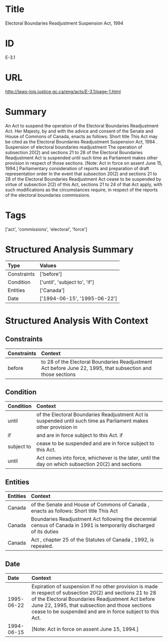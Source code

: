 # Title
Electoral Boundaries Readjustment Suspension Act, 1994


# ID
E-3.1

# URL
http://laws-lois.justice.gc.ca/eng/acts/E-3.1/page-1.html


# Summary
An Act to suspend the operation of the Electoral Boundaries Readjustment Act. Her Majesty, by and with the advice and consent of the Senate and House of Commons of Canada, enacts as follows: Short title This Act may be cited as the  Electoral Boundaries Readjustment Suspension Act, 1994 .
Suspension of electoral boundaries readjustment The operation of subsection 20(2) and sections 21 to 28 of the  Electoral Boundaries Readjustment Act  is suspended until such time as Parliament makes other provision in respect of those sections.
[Note: Act in force on assent June 15, 1994.] Parliamentary consideration of reports and preparation of draft representation order In the event that subsection 20(2) and sections 21 to 28 of the  Electoral Boundaries Readjustment Act  cease to be suspended by virtue of subsection 2(2) of this Act, sections 21 to 24 of that Act apply, with such modifications as the circumstances require, in respect of the reports of the electoral boundaries commissions.


# Tags
['act', 'commissions', 'electoral', 'force']


# Structured Analysis Summary
| Type        | Values                        |
|:------------|:------------------------------|
| Constraints | ['before']                    |
| Condition   | ['until', 'subject to', 'if'] |
| Entities    | ['Canada']                    |
| Date        | ['1994-06-15', '1995-06-22']  |


# Structured Analysis With Context
 


## Constraints
| Constraints   | Context                                                                                                     |
|:--------------|:------------------------------------------------------------------------------------------------------------|
| before        | to 28 of the Electoral Boundaries Readjustment Act before June 22, 1995, that subsection and those sections |


## Condition
| Condition   | Context                                                                                                          |
|:------------|:-----------------------------------------------------------------------------------------------------------------|
| until       | of the Electoral Boundaries Readjustment Act is suspended until such time as Parliament makes other provision in |
| if          | and are in force subject to this Act. if                                                                         |
| subject to  | cease to be suspended and are in force subject to  this Act.                                                     |
| until       | Act comes into force, whichever is the later, until the day on which subsection 20(2) and sections               |


## Entities
| Entities   | Context                                                                                                              |
|:-----------|:---------------------------------------------------------------------------------------------------------------------|
| Canada     | of the Senate and House of Commons of Canada , enacts as follows: Short title This Act                               |
| Canada     | Boundaries Readjustment Act following the decennial census of Canada in 1991 is temporarily discharged of its duties |
| Canada     | Act , chapter 25 of the Statutes of Canada , 1992, is repealed.                                                      |


## Date
| Date       | Context                                                                                                                                                                                                                                                                         |
|:-----------|:--------------------------------------------------------------------------------------------------------------------------------------------------------------------------------------------------------------------------------------------------------------------------------|
| 1995-06-22 | Expiration of suspension If no other provision is made in respect of subsection 20(2) and sections 21 to 28 of the  Electoral Boundaries Readjustment Act  before June 22, 1995, that subsection and those sections cease to be suspended and are in force subject to this Act. |
| 1994-06-15 | [Note: Act in force on assent June 15, 1994.]                                                                                                                                                                                                                                   |


